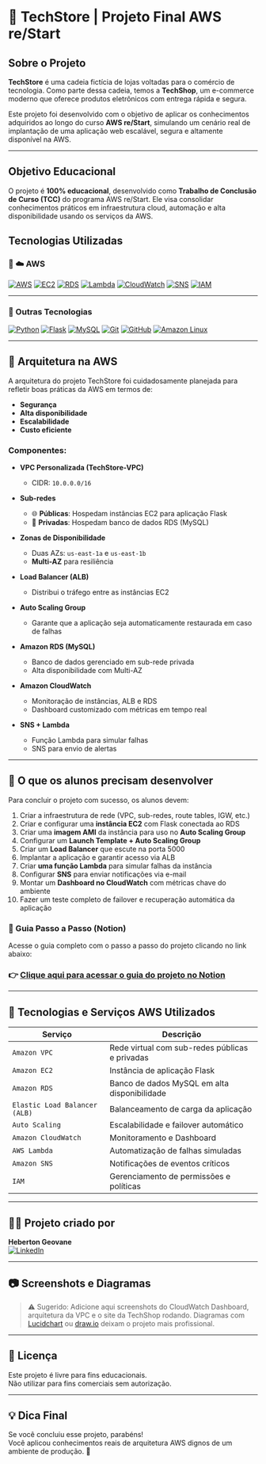 # 🛒 TechStore | Projeto Final AWS re/Start

## Sobre o Projeto

**TechStore** é uma cadeia fictícia de lojas voltadas para o comércio de tecnologia. Como parte dessa cadeia, temos a **TechShop**, um e-commerce moderno que oferece produtos eletrônicos com entrega rápida e segura. 

Este projeto foi desenvolvido com o objetivo de aplicar os conhecimentos adquiridos ao longo do curso **AWS re/Start**, simulando um cenário real de implantação de uma aplicação web escalável, segura e altamente disponível na AWS.

---

##  Objetivo Educacional

O projeto é **100% educacional**, desenvolvido como **Trabalho de Conclusão de Curso (TCC)** do programa AWS re/Start. Ele visa consolidar conhecimentos práticos em infraestrutura cloud, automação e alta disponibilidade usando os serviços da AWS.

##  Tecnologias Utilizadas

### 🔸 ☁️ AWS

[![AWS](https://img.shields.io/badge/AWS-FF9900?style=for-the-badge&logo=amazonaws&logoColor=white)]()
[![EC2](https://img.shields.io/badge/Amazon%20EC2-FF9900?style=for-the-badge&logo=amazon-ec2&logoColor=white)]()
[![RDS](https://img.shields.io/badge/Amazon%20RDS-527FFF?style=for-the-badge&logo=amazon-rds&logoColor=white)]()
[![Lambda](https://img.shields.io/badge/AWS%20Lambda-F47FFF?style=for-the-badge&logo=aws-lambda&logoColor=white)]()
[![CloudWatch](https://img.shields.io/badge/CloudWatch-FF4F8B?style=for-the-badge&logo=amazon-cloudwatch&logoColor=white)]()
[![SNS](https://img.shields.io/badge/SNS-FF9900?style=for-the-badge&logo=amazonaws&logoColor=white)]()
[![IAM](https://img.shields.io/badge/IAM-232F3E?style=for-the-badge&logo=amazonaws&logoColor=white)]()

---

### 🧰 Outras Tecnologias

[![Python](https://img.shields.io/badge/Python-3670A0?style=for-the-badge&logo=python&logoColor=yellow)]()
[![Flask](https://img.shields.io/badge/Flask-000000?style=for-the-badge&logo=flask&logoColor=white)]()
[![MySQL](https://img.shields.io/badge/MySQL-00758F?style=for-the-badge&logo=mysql&logoColor=white)]()
[![Git](https://img.shields.io/badge/Git-F05032?style=for-the-badge&logo=git&logoColor=white)]()
[![GitHub](https://img.shields.io/badge/GitHub-181717?style=for-the-badge&logo=github&logoColor=white)]()
[![Amazon Linux](https://img.shields.io/badge/Amazon%20Linux-232F3E?style=for-the-badge&logo=linux&logoColor=white)]()

---

## 🧱 Arquitetura na AWS

A arquitetura do projeto TechStore foi cuidadosamente planejada para refletir boas práticas da AWS em termos de:

- **Segurança**
- **Alta disponibilidade**
- **Escalabilidade**
- **Custo eficiente**

### Componentes:

- **VPC Personalizada (TechStore-VPC)**  
  - CIDR: `10.0.0.0/16`

- **Sub-redes**  
  - 🌐 **Públicas**: Hospedam instâncias EC2 para aplicação Flask  
  - 🔐 **Privadas**: Hospedam banco de dados RDS (MySQL)

- **Zonas de Disponibilidade**
  - Duas AZs: `us-east-1a` e `us-east-1b`
  - **Multi-AZ** para resiliência

- **Load Balancer (ALB)**  
  - Distribui o tráfego entre as instâncias EC2

- **Auto Scaling Group**  
  - Garante que a aplicação seja automaticamente restaurada em caso de falhas

- **Amazon RDS (MySQL)**  
  - Banco de dados gerenciado em sub-rede privada
  - Alta disponibilidade com Multi-AZ

- **Amazon CloudWatch**
  - Monitoração de instâncias, ALB e RDS
  - Dashboard customizado com métricas em tempo real

- **SNS + Lambda**
  - Função Lambda para simular falhas
  - SNS para envio de alertas

---

## 📌 O que os alunos precisam desenvolver

Para concluir o projeto com sucesso, os alunos devem:

1. Criar a infraestrutura de rede (VPC, sub-redes, route tables, IGW, etc.)
2. Criar e configurar uma **instância EC2** com Flask conectada ao RDS
3. Criar uma **imagem AMI** da instância para uso no **Auto Scaling Group**
4. Configurar um **Launch Template + Auto Scaling Group**
5. Criar um **Load Balancer** que escute na porta 5000
6. Implantar a aplicação e garantir acesso via ALB
7. Criar **uma função Lambda** para simular falhas da instância
8. Configurar **SNS** para enviar notificações via e-mail
9. Montar um **Dashboard no CloudWatch** com métricas chave do ambiente
10. Fazer um teste completo de failover e recuperação automática da aplicação

### 📘 Guia Passo a Passo (Notion)

Acesse o guia completo com o passo a passo do projeto clicando no link abaixo:

### 👉 [Clique aqui para acessar o guia do projeto no Notion](https://www.notion.so/2561dfd9f12380e084d0e134371f7ca7?source=copy_link)
---

## 🧰 Tecnologias e Serviços AWS Utilizados

| Serviço           | Descrição                                    |
|-------------------|-----------------------------------------------|
| `Amazon VPC`      | Rede virtual com sub-redes públicas e privadas |
| `Amazon EC2`      | Instância de aplicação Flask                  |
| `Amazon RDS`      | Banco de dados MySQL em alta disponibilidade |
| `Elastic Load Balancer (ALB)` | Balanceamento de carga da aplicação  |
| `Auto Scaling`    | Escalabilidade e failover automático          |
| `Amazon CloudWatch` | Monitoramento e Dashboard                    |
| `AWS Lambda`      | Automatização de falhas simuladas             |
| `Amazon SNS`      | Notificações de eventos críticos              |
| `IAM`             | Gerenciamento de permissões e políticas       |

---

## 🧑‍🏫 Projeto criado por

**Heberton Geovane**  
[![LinkedIn](https://img.shields.io/badge/-LinkedIn-0A66C2?style=flat&logo=linkedin&logoColor=white)](https://www.linkedin.com/in/heberton-geovane/)

---

## 📷 Screenshots e Diagramas

> ⚠️ Sugerido: Adicione aqui screenshots do CloudWatch Dashboard, arquitetura da VPC e o site da TechShop rodando. Diagramas com [Lucidchart](https://www.lucidchart.com/) ou [draw.io](https://draw.io) deixam o projeto mais profissional.

---

## 📝 Licença

Este projeto é livre para fins educacionais.  
Não utilizar para fins comerciais sem autorização.

---

## 💡 Dica Final

Se você concluiu esse projeto, parabéns!  
Você aplicou conhecimentos reais de arquitetura AWS dignos de um ambiente de produção. 🚀


